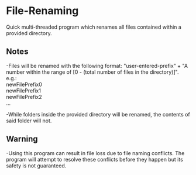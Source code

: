 # File-Renaming
Quick multi-threaded program which renames all files contained within a provided directory.
 
## Notes
 
-Files will be renamed with the following format: "user-entered-prefix" + "A number within the range of [0 - (total number of files in the directory)]". <br />
e.g.: <br />
newFilePrefix0 <br />
newFilePrefix1 <br />
newFilePrefix2 <br />
...
 
-While folders inside the provided directory will be renamed, the contents of said folder will not.
 
## Warning
 
-Using this program can result in file loss due to file naming conflicts. The program will attempt to resolve these conflicts before they happen but its safety is not guaranteed.
